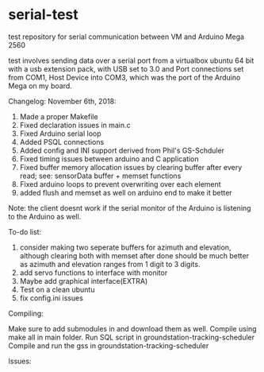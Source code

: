 # serial-test
test repository for serial communication between VM and Arduino Mega 2560

test involves sending data over a serial port from a virtualbox ubuntu 64 bit with a usb extension pack, with USB set to 3.0 and Port connections set from COM1, Host Device into COM3, which was the port of the Arduino Mega on my board.

Changelog:
November 6th, 2018:
  1. Made a proper Makefile
  2. Fixed declaration issues in main.c
  3. Fixed Arduino serial loop
  4. Added PSQL connections
  5. Added config and INI support derived from Phil's GS-Schduler
  6. Fixed timing issues between arduino and C application
  7. Fixed buffer memory allocation issues by clearing buffer after every read; see: sensorData buffer + memset functions
  8. Fixed arduino loops to prevent overwriting over each element
  9. added flush and memset as well on arduino end to make it better

Note: the client doesnt work if the serial monitor of the Arduino is listening to the Arduino as well.

To-do list:
  1. consider making two seperate buffers for azimuth and elevation, although clearing both with memset after done should be much better as azimuth and elevation ranges from 1 digit to 3 digits.
  2. add servo functions to interface with monitor
  3. Maybe add graphical interface(EXTRA)
  4. Test on a clean ubuntu
  5. fix config.ini issues

Compiling:

Make sure to add submodules in and download them as well.
Compile using make all in main folder.
Run SQL script in groundstation-tracking-scheduler
Compile and run the gss in groundstation-tracking-scheduler

Issues:
